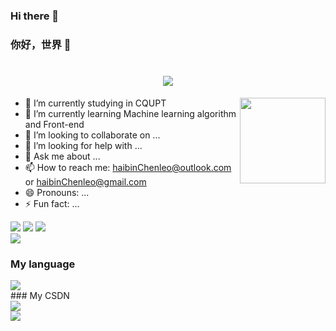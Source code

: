 ### Hi there 👋
### 你好，世界 👋
<h1 align="center">
	<a href="https://sunguoqi.com/">
		<img src="https://readme-typing-svg.herokuapp.com/?lines=console.log(%22Hello%2C%20World!%22);小陈同学祝你今天愉快!&center=true&size=27">
	</a>
</h1>


<!--GitHub 统计卡片-->
<img height="137px" align="right" src="https://github-readme-stats.vercel.app/api?username=cychenhaibin&hide_title=true&hide_border=true&show_icons=trueline_height=21&text_color=000&icon_color=000&bg_color=0,ea6161,ffc64d,fffc4d,52fa5a&theme=graywhite" />


- 🔭 I’m currently studying in CQUPT 
- 🌱 I’m currently learning Machine learning algorithm and Front-end
- 👯 I’m looking to collaborate on ...
- 🤔 I’m looking for help with ...
- 💬 Ask me about ...
- 📫 How to reach me: haibinChenleo@outlook.com or haibinChenleo@gmail.com
- 😄 Pronouns: ...
- ⚡ Fun fact: ...




<!--GitHub 徽章-->
<span >
	<img  src="https://img.shields.io/badge/-HTML5-E34F26?style=flat-square&logo=html5&logoColor=white" />
	<img  src="https://img.shields.io/badge/-CSS3-1572B6?style=flat-square&logo=css3" />
	<img  src="https://img.shields.io/badge/-JavaScript-oringe?style=flat-square&logo=javascript" />
</span>
<!--GitHub 连续打卡-->
<div align="left">
	<img  src="https://github-readme-streak-stats.herokuapp.com/?user=cychenhaibin" />
</div>

### My language
<div align="left">
	<img src="https://github-readme-stats.vercel.app/api/top-langs/?	username=cychenhaibin&hide_title=true&hide_border=true&layout=compact&langs_count=6&text_color=000&icon_color=fff&bg_color=0,52fa5a,4dfcff,c64dff&theme=graywhite" />
</div>
### My CSDN
<div align="left">
	<img src="https://stats.justsong.cn/api/csdn?id=m0_73592256">
</div>

<!--GitHub 资料奖杯-->
<div align="left">
	<img  src="https://github-profile-trophy.vercel.app/?username=cychenhaibin" />
</div>










